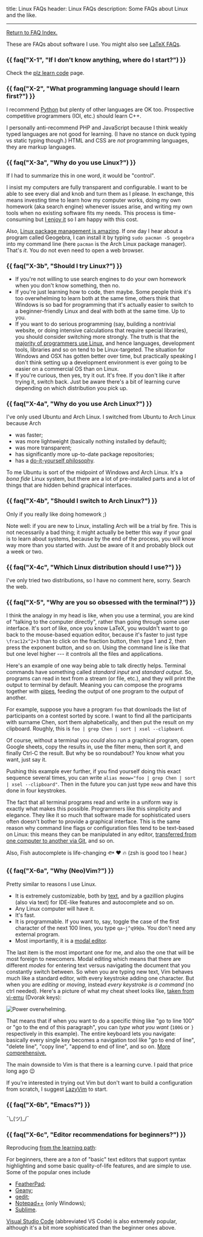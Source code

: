 title: Linux FAQs
header: Linux FAQs
description: Some FAQs about Linux and the like.

---

[Return to FAQ Index.](faqs.html)

These are FAQs about software I use.
You might also see [LaTeX FAQs](faq-latex.html).

### {{ faq("X-1", "If I don't know anything, where do I start?") }}

Check the [plz learn code](techsupport.html) page.

### {{ faq("X-2", "What programming language should I learn first?") }}

I recommend [Python](http://openbookproject.net/thinkcs/python/english3e/index.html)
but plenty of other languages are OK too.
Prospective competitive programmers (IOI, etc.) should learn C++.

I personally anti-recommend PHP and JavaScript because I think weakly typed
languages are not good for learning.
(I have no stance on duck typing vs static typing though.)
HTML and CSS are _not_ programming languages, they are markup languages.

### {{ faq("X-3a", "Why do you use Linux?") }}

If I had to summarize this in one word, it would be "control".

I insist my computers are fully transparent and configurable.
I want to be able to see every dial and knob and turn them as I please.
In exchange, this means investing time to learn how my computer works,
doing my own homework (aka search engine) whenever issues arise,
and writing my own tools when no existing software fits my needs.
This process is time-consuming but
[I enjoy it](https://xkcd.com/974/) so I am happy with this cost.

Also, [Linux package management is amazing](https://itsfoss.com/package-manager/).
If one day I hear about a program called Geogebra,
I can install it by typing `sudo pacman -S geogebra` into my command line
(here `pacman` is the Arch Linux package manager).
That's _it_. You do not even need to open a web browser.

### {{ faq("X-3b", "Should I try Linux?") }}

- If you're not willing to use search engines to do your own homework
  when you don't know something, then no.
- If you're just learning how to code, then maybe.
  Some people think it's too overwhelming to learn both at the same time,
  others think that Windows is so bad for programming that
  it's actually easier to switch to a beginner-friendly Linux
  and deal with both at the same time. Up to you.
- If you want to do serious programming (say, building a nontrivial website,
  or doing intensive calculations that require special libraries),
  you should consider switching more strongly. The truth is that the
  [majority of programmers use Linux](https://www.reddit.com/r/linux/comments/vytkf),
  and hence languages, development tools, libraries and so on
  tend to be Linux-targeted.
  The situation for Windows and OSX has gotten better over time,
  but practically speaking I don't think setting up a development environment
  is ever going to be easier on a commercial OS than on Linux.
- If you're curious, then yes, try it out. It's free.
  If you don't like it after trying it, switch back.
  Just be aware there's a bit of learning curve depending on which
  distribution you pick up.

### {{ faq("X-4a", "Why do you use Arch Linux?") }}

I've only used Ubuntu and Arch Linux.
I switched from Ubuntu to Arch Linux because Arch

- was faster;
- was more lightweight (basically nothing installed by default);
- was more transparent;
- has significantly more up-to-date package repositories;
- has a [do-it-yourself philosophy](https://wiki.archlinux.org/title/Arch_Linux#Principles).

To me Ubuntu is sort of the midpoint of Windows and Arch Linux.
It's a _bona fide_ Linux system, but there are a lot of pre-installed parts
and a lot of things that are hidden behind graphical interfaces.

### {{ faq("X-4b", "Should I switch to Arch Linux?") }}

Only if you really like doing homework ;)

Note well: if you are new to Linux, installing Arch will be a trial by fire.
This is not necessarily a bad thing; it might actually be better this way if
your goal is to learn about systems, because by the end of the process, you will
know way more than you started with. Just be aware of it and probably block out
a week or two.

### {{ faq("X-4c", "Which Linux distribution should I use?") }}

I've only tried two distributions, so I have no comment here, sorry.
Search the web.

### {{ faq("X-5", "Why are you so obsessed with the terminal?") }}

I think the analogy in my head is like, when you use a terminal, you are kind of
"talking to the computer directly", rather than going through some user interface.
It's sort of like, once you know LaTeX, you wouldn't want to go back to the
mouse-based equation editor, because it's faster to just type `\frac12x^2+3`
than to click on the fraction button, then type 1 and 2, then press the exponent
button, and so on. Using the command line is like that but one level higher ---
it controls all the files and applications.

Here's an example of one way being able to talk directly helps.
Terminal commands have something called _standard input_ and _standard output_.
So, programs can read in text from a stream (or file, etc.),
and they will print the output to terminal by default.
Meaning you can compose the programs together with
[pipes](https://en.wikipedia.org/wiki/Pipeline_%28Unix%29),
feeding the output of one program to the output of another.

For example, suppose you have a program `foo` that downloads the list
of participants on a contest sorted by score.
I want to find all the participants with surname Chen,
sort them alphabetically, and then put the result on my clipboard.
Roughly, this is `foo | grep Chen | sort | xsel --clipboard`.

Of course, without a terminal you _could_ also run a graphical program,
open Google sheets, copy the results in, use the filter menu,
then sort it, and finally Ctrl-C the result. But why be so roundabout?
You know what you want, just say it.

Pushing this example ever further,
if you find yourself doing this exact sequence several times,
you can write `alias meow="foo | grep Chen | sort | xsel --clipboard"`.
Then in the future you can just type `meow` and have this done in four keystrokes.

The fact that all terminal programs read and write
in a uniform way is exactly what makes this possible.
Programmers like this simplicity and elegance.
They like it so much that software made for sophisticated users
often doesn't bother to provide a graphical interface.
This is the same reason why command line flags or
configuration files tend to be text-based on Linux:
this means they can be manipulated in any editor,
[transferred from one computer to another via Git](https://github.com/vEnhance/dotfiles),
and so on.

Also, Fish autocomplete is life-changing 🐟 ❤️ 🔥
(zsh is good too I hear.)

### {{ faq("X-6a", "Why (Neo)Vim?") }}

Pretty similar to reasons I use Linux.

- It is extremely customizable, both by
  [text](https://github.com/vEnhance/dotfiles/blob/main/vim/vimrc),
  and by a gazillion plugins (also via text)
  for IDE-like features and autocomplete and so on.
- Any Linux computer will have it.
- It's fast.
- It is programmable. If you want to, say,
  toggle the case of the first character of the next 100 lines,
  you type `qa~j^q99@a`. You don't need any external program.
- Most importantly, it is a [modal editor](<https://en.wikipedia.org/wiki/Vi_(text_editor)#Interface>).

The last item is the most important one for me,
and also the one that will be most foreign to newcomers.
Modal editing which means that there are different _modes_
for entering text versus navigating the document that you constantly switch between.
So when you are typing new text, Vim behaves much like a standard editor,
with every keystroke adding one character.
But when you are _editing_ or _moving_,
instead _every keystroke is a command_ (no ctrl needed).
Here's a picture of what my cheat sheet looks like,
[taken from vi-emu](https://boredzo.org/vi_tutorial/vi_tutorial-Dvorak-Color.pdf)
(Dvorak keys):

![Power overwhelming.](static/vim-dvorak.png)

That means that if when you want to do a specific thing like
"go to line 100" or "go to the end of this paragraph",
you can _type what you want_ (`100G` or `}` respectively in this example).
The entire keyboard lets you navigate: basically every single key
becomes a navigation tool like "go to end of line", "delete line",
"copy line", "append to end of line", and so on.
[More comprehensive.](https://stackoverflow.com/a/1220118)

The main downside to Vim is that there is a learning curve.
I paid that price long ago 😉

If you're interested in trying out Vim but don't want to build a configuration
from scratch, I suggest [LazyVim](https://www.lazyvim.org/#-learn) to start.

### {{ faq("X-6b", "Emacs?") }}

¯\\\_(ツ)\_/¯

### {{ faq("X-6c", "Editor recommendations for beginners?") }}

Reproducing [from the learning path](techsupport.html#editors):

For beginners, there are a _ton_ of "basic" text editors that
support syntax highlighting and some basic quality-of-life features,
and are simple to use.
Some of the popular ones include

- [FeatherPad](https://en.wikipedia.org/wiki/FeatherPad);
- [Geany](https://en.wikipedia.org/wiki/Geany);
- [gedit](https://en.wikipedia.org/wiki/Gedit);
- [Notepad++](https://notepad-plus-plus.org/) (only Windows);
- [Sublime](https://www.sublimetext.com/).

[Visual Studio Code](https://en.wikipedia.org/wiki/Visual_Studio_Code)
(abbreviated VS Code) is also extremely popular,
although it's a bit more sophisticated than the beginner ones above.
